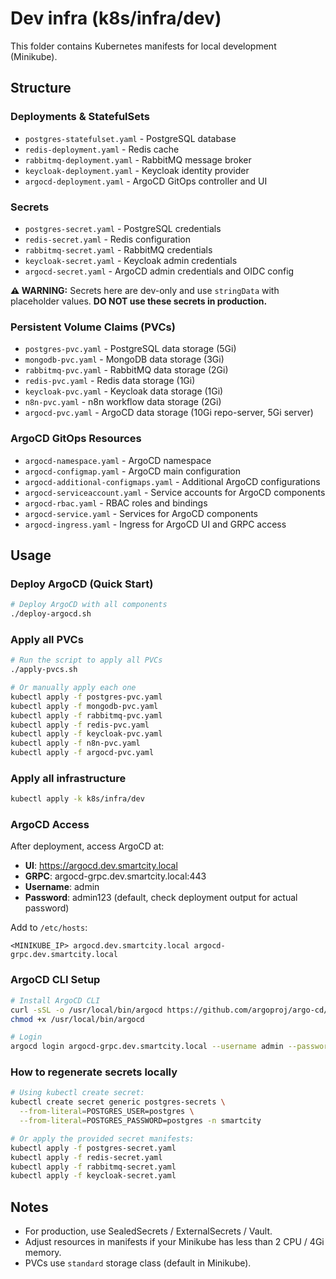 # Dev infra (k8s/infra/dev)

This folder contains Kubernetes manifests for local development (Minikube).

## Structure

### Deployments & StatefulSets
- `postgres-statefulset.yaml` - PostgreSQL database
- `redis-deployment.yaml` - Redis cache
- `rabbitmq-deployment.yaml` - RabbitMQ message broker  
- `keycloak-deployment.yaml` - Keycloak identity provider
- `argocd-deployment.yaml` - ArgoCD GitOps controller and UI

### Secrets
- `postgres-secret.yaml` - PostgreSQL credentials
- `redis-secret.yaml` - Redis configuration
- `rabbitmq-secret.yaml` - RabbitMQ credentials
- `keycloak-secret.yaml` - Keycloak admin credentials
- `argocd-secret.yaml` - ArgoCD admin credentials and OIDC config

**⚠️ WARNING:** Secrets here are dev-only and use `stringData` with placeholder values.
**DO NOT use these secrets in production.**

### Persistent Volume Claims (PVCs)
- `postgres-pvc.yaml` - PostgreSQL data storage (5Gi)
- `mongodb-pvc.yaml` - MongoDB data storage (3Gi)
- `rabbitmq-pvc.yaml` - RabbitMQ data storage (2Gi)
- `redis-pvc.yaml` - Redis data storage (1Gi)
- `keycloak-pvc.yaml` - Keycloak data storage (1Gi)
- `n8n-pvc.yaml` - n8n workflow data storage (2Gi)
- `argocd-pvc.yaml` - ArgoCD data storage (10Gi repo-server, 5Gi server)

### ArgoCD GitOps Resources
- `argocd-namespace.yaml` - ArgoCD namespace
- `argocd-configmap.yaml` - ArgoCD main configuration
- `argocd-additional-configmaps.yaml` - Additional ArgoCD configurations
- `argocd-serviceaccount.yaml` - Service accounts for ArgoCD components
- `argocd-rbac.yaml` - RBAC roles and bindings
- `argocd-service.yaml` - Services for ArgoCD components
- `argocd-ingress.yaml` - Ingress for ArgoCD UI and GRPC access

## Usage

### Deploy ArgoCD (Quick Start)
```bash
# Deploy ArgoCD with all components
./deploy-argocd.sh
```

### Apply all PVCs
```bash
# Run the script to apply all PVCs
./apply-pvcs.sh

# Or manually apply each one
kubectl apply -f postgres-pvc.yaml
kubectl apply -f mongodb-pvc.yaml
kubectl apply -f rabbitmq-pvc.yaml
kubectl apply -f redis-pvc.yaml
kubectl apply -f keycloak-pvc.yaml
kubectl apply -f n8n-pvc.yaml
kubectl apply -f argocd-pvc.yaml
```

### Apply all infrastructure
```bash
kubectl apply -k k8s/infra/dev
```

### ArgoCD Access
After deployment, access ArgoCD at:
- **UI**: https://argocd.dev.smartcity.local
- **GRPC**: argocd-grpc.dev.smartcity.local:443
- **Username**: admin
- **Password**: admin123 (default, check deployment output for actual password)

Add to `/etc/hosts`:
```
<MINIKUBE_IP> argocd.dev.smartcity.local argocd-grpc.dev.smartcity.local
```

### ArgoCD CLI Setup
```bash
# Install ArgoCD CLI
curl -sSL -o /usr/local/bin/argocd https://github.com/argoproj/argo-cd/releases/latest/download/argocd-linux-amd64
chmod +x /usr/local/bin/argocd

# Login
argocd login argocd-grpc.dev.smartcity.local --username admin --password admin123 --insecure
```

### How to regenerate secrets locally
```bash
# Using kubectl create secret:
kubectl create secret generic postgres-secrets \
  --from-literal=POSTGRES_USER=postgres \
  --from-literal=POSTGRES_PASSWORD=postgres -n smartcity

# Or apply the provided secret manifests:
kubectl apply -f postgres-secret.yaml
kubectl apply -f redis-secret.yaml  
kubectl apply -f rabbitmq-secret.yaml
kubectl apply -f keycloak-secret.yaml
```

## Notes
- For production, use SealedSecrets / ExternalSecrets / Vault.
- Adjust resources in manifests if your Minikube has less than 2 CPU / 4Gi memory.
- PVCs use `standard` storage class (default in Minikube).

